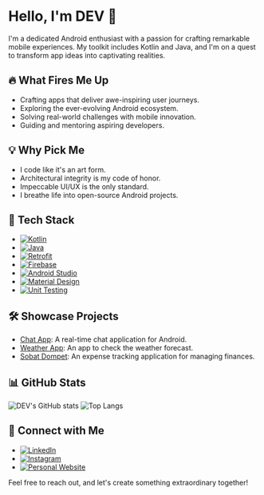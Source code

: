 # Hello, I'm DEV 👋

I'm a dedicated Android enthusiast with a passion for crafting remarkable mobile experiences. My toolkit includes Kotlin and Java, and I'm on a quest to transform app ideas into captivating realities.

## 🔥 What Fires Me Up
- Crafting apps that deliver awe-inspiring user journeys.
- Exploring the ever-evolving Android ecosystem.
- Solving real-world challenges with mobile innovation.
- Guiding and mentoring aspiring developers.

## 💡 Why Pick Me
- I code like it's an art form.
- Architectural integrity is my code of honor.
- Impeccable UI/UX is the only standard.
- I breathe life into open-source Android projects.

## 🚀 Tech Stack
- [![Kotlin](https://img.shields.io/badge/Kotlin-0095D5?style=for-the-badge&logo=kotlin&logoColor=white)](https://kotlinlang.org/)
- [![Java](https://img.shields.io/badge/Java-007396?style=for-the-badge&logo=java&logoColor=white)](https://www.java.com/)
- [![Retrofit](https://img.shields.io/badge/Retrofit-0089B6?style=for-the-badge&logo=square&logoColor=white)](https://square.github.io/retrofit/)
- [![Firebase](https://img.shields.io/badge/Firebase-FFCA28?style=for-the-badge&logo=firebase&logoColor=black)](https://firebase.google.com/)
- [![Android Studio](https://img.shields.io/badge/Android%20Studio-3DDC84?style=for-the-badge&logo=android-studio&logoColor=white)](https://developer.android.com/studio)
- [![Material Design](https://img.shields.io/badge/Material%20Design-757575?style=for-the-badge&logo=material-design&logoColor=white)](https://material.io/)
- [![Unit Testing](https://img.shields.io/badge/Unit%20Testing-009688?style=for-the-badge&logo=testing-library&logoColor=white)](https://developer.android.com/training/testing/unit-testing)

## 🛠️ Showcase Projects
- [Chat App](https://github.com/Imdvlpr99/Chat-App): A real-time chat application for Android.
- [Weather App](https://github.com/Imdvlpr99/WeatherApp): An app to check the weather forecast.
- [Sobat Dompet](https://github.com/Imdvlpr99/Sobat-Dompet): An expense tracking application for managing finances.

## 📊 GitHub Stats
![DEV's GitHub stats](https://github-readme-stats.vercel.app/api?username=Imdvlpr99&show_icons=true&theme=tokyonight&count_private=true&rank_icon=github)
![Top Langs](https://github-readme-stats.vercel.app/api/top-langs/?username=Imdvlpr99&layout=compact)

## 🌟 Connect with Me
- [![LinkedIn](https://img.shields.io/badge/LinkedIn-0077B5?style=for-the-badge&logo=linkedin&logoColor=white)](https://www.linkedin.com/in/agung-jaya/)
- [![Instagram](https://img.shields.io/badge/Instagram-E4405F?style=for-the-badge&logo=instagram&logoColor=white)](https://www.instagram.com/yuhu_saps/)
- [![Personal Website](https://img.shields.io/badge/Personal%20Website-000000?style=for-the-badge&logo=world&logoColor=white)](https://imdvlpr.my.id/)

Feel free to reach out, and let's create something extraordinary together!
